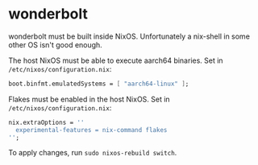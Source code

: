 # wonderbolt

wonderbolt must be built inside NixOS. Unfortunately a nix-shell in some other OS isn't good enough.

The host NixOS must be able to execute aarch64 binaries. Set in `/etc/nixos/configuration.nix`:

```nix
boot.binfmt.emulatedSystems = [ "aarch64-linux" ];
```

Flakes must be enabled in the host NixOS. Set in `/etc/nixos/configuration.nix`:

```nix
nix.extraOptions = ''
  experimental-features = nix-command flakes
'';
```

To apply changes, run `sudo nixos-rebuild switch`.